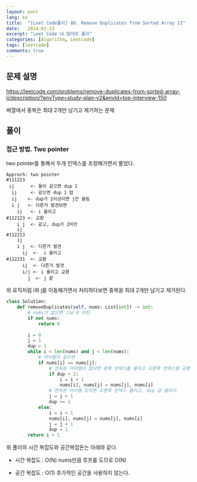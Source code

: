 ```yaml
---
layout: post
lang: ko
title:  "[Leet Code풀이] 80. Remove Duplicates from Sorted Array II"
date:   2014-01-13
excerpt: "Leet Code 내 맘대로 풀이"
categories: [Algorithm, Leetcode]
tags: [leetcode]
comments: true
---
```


## 문제 설명
https://leetcode.com/problems/remove-duplicates-from-sorted-array-ii/description/?envType=study-plan-v2&envId=top-interview-150

배열에서 중복은 최대 2개만 남기고 제거하는 문제

## 풀이
### 접근 방법. Two pointer
two pointer를 통해서 두개 인덱스를 조정해가면서 풀었다. 
```
Approch: two pointer
#111223
 ij      <- 둘이 같으면 dup 1
  ij     <- 같으면 dup 1 업
  ij    <- dup가 2이상이면 j만 올림
  i j   <- 다른거 발견되면 
    ij   <- i 올리고
#112123 <- 교환
    i j  <- 같고, dup가 2미만
    ij
#112213
    ij
    i j  <- 다른거 발견
      ij  <-  i 올리고
#112231  <- 교환
      ij  <- 다른거 발견
      i/j <- i 올리고 교환
        j  <- j 끝
```
위 로직처럼 i와 j를 이동해가면서 처리하다보면 중복을 최대 2개만 남기고 제거된다.

```python
class Solution:
    def removeDuplicates(self, nums: List[int]) -> int:
        # nums가 없으면 그냥 0 리턴
        if not nums:
            return 0
            
        i = 0 
        j = 1
        dup = 1
        while i < len(nums) and j < len(nums):
            # 아이템이 같으면
            if nums[i] == nums[j]:
                # 연속된 아이템이 없다면 왼쪽 인덱스를 올리고 오른쪽 인덱스랑 교환 
                if dup < 2:
                    i = i + 1
                    nums[i], nums[j] = nums[j], nums[i]
                # 연속된 아이템 있으면 오른쪽 인덱스 올리고, dup 값 올리기
                j = j + 1
                dup += 1
            else:
                i = i + 1
                nums[i], nums[j] = nums[j], nums[i] 
                j = j + 1
                dup = 1
        return i + 1
```
위 풀이의 시간 복잡도와 공간복잡돈는 아래와 같다.

* 시간 복잡도 : O(N)
nums만큼 루프를 도므로 O(N)

* 공간 복잡도 : O(1)
추가적인 공간을 사용하지 않는다.